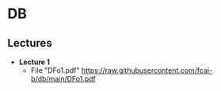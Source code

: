 # DB

## Lectures
- **Lecture 1** 
  - File "DFo1.pdf" https://raw.githubusercontent.com/fcai-b/db/main/DFo1.pdf
